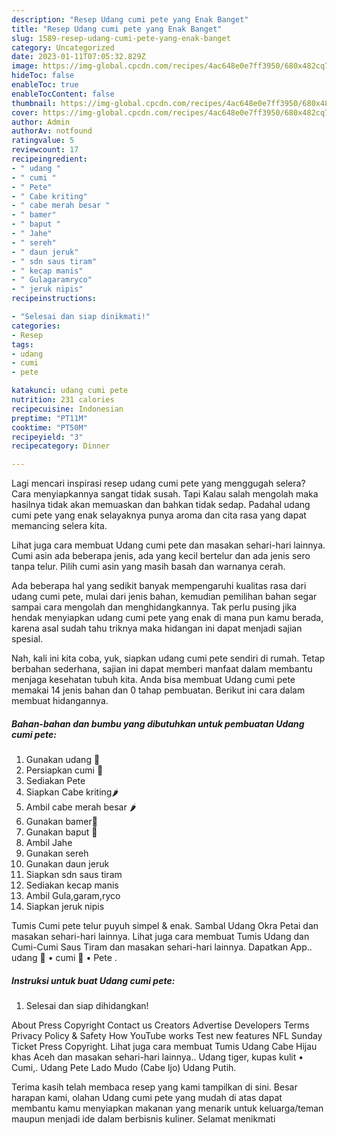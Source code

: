 ```yaml
---
description: "Resep Udang cumi pete yang Enak Banget"
title: "Resep Udang cumi pete yang Enak Banget"
slug: 1589-resep-udang-cumi-pete-yang-enak-banget
category: Uncategorized
date: 2023-01-11T07:05:32.829Z
image: https://img-global.cpcdn.com/recipes/4ac648e0e7ff3950/680x482cq70/udang-cumi-pete-foto-resep-utama.jpg
hideToc: false
enableToc: true
enableTocContent: false
thumbnail: https://img-global.cpcdn.com/recipes/4ac648e0e7ff3950/680x482cq70/udang-cumi-pete-foto-resep-utama.jpg
cover: https://img-global.cpcdn.com/recipes/4ac648e0e7ff3950/680x482cq70/udang-cumi-pete-foto-resep-utama.jpg
author: Admin
authorAv: notfound
ratingvalue: 5
reviewcount: 17
recipeingredient:
- " udang "
- " cumi "
- " Pete"
- " Cabe kriting"
- " cabe merah besar "
- " bamer"
- " baput "
- " Jahe"
- " sereh"
- " daun jeruk"
- " sdn saus tiram"
- " kecap manis"
- " Gulagaramryco"
- " jeruk nipis"
recipeinstructions:

- "Selesai dan siap dinikmati!"
categories:
- Resep
tags:
- udang
- cumi
- pete

katakunci: udang cumi pete 
nutrition: 231 calories
recipecuisine: Indonesian
preptime: "PT11M"
cooktime: "PT50M"
recipeyield: "3"
recipecategory: Dinner

---
```



Lagi mencari inspirasi resep udang cumi pete yang menggugah selera? Cara menyiapkannya sangat tidak susah. Tapi Kalau salah mengolah maka hasilnya tidak akan memuaskan dan bahkan tidak sedap. Padahal udang cumi pete yang enak selayaknya punya aroma dan cita rasa yang dapat memancing selera kita.


Lihat juga cara membuat Udang cumi pete dan masakan sehari-hari lainnya. Cumi asin ada beberapa jenis, ada yang kecil bertelur dan ada jenis sero tanpa telur. Pilih cumi asin yang masih basah dan warnanya cerah.

Ada beberapa hal yang sedikit banyak mempengaruhi kualitas rasa dari udang cumi pete, mulai dari jenis bahan, kemudian pemilihan bahan segar sampai cara mengolah dan menghidangkannya. Tak perlu pusing jika hendak menyiapkan udang cumi pete yang enak di mana pun kamu berada, karena asal sudah tahu triknya maka hidangan ini dapat menjadi sajian spesial.


Nah, kali ini kita coba, yuk, siapkan udang cumi pete sendiri di rumah. Tetap berbahan sederhana, sajian ini dapat memberi manfaat dalam membantu menjaga kesehatan tubuh kita. Anda bisa membuat Udang cumi pete memakai 14 jenis bahan dan 0 tahap pembuatan. Berikut ini cara dalam membuat hidangannya.

<!--inarticleads1-->

##### Bahan-bahan dan bumbu yang dibutuhkan untuk pembuatan Udang cumi pete:

1. Gunakan  udang 🍤
1. Persiapkan  cumi 🦑
1. Sediakan  Pete
1. Siapkan  Cabe kriting🌶️
1. Ambil  cabe merah besar 🌶️
1. Gunakan  bamer🧅
1. Gunakan  baput 🧅
1. Ambil  Jahe
1. Gunakan  sereh
1. Gunakan  daun jeruk
1. Siapkan  sdn saus tiram
1. Sediakan  kecap manis
1. Ambil  Gula,garam,ryco
1. Siapkan  jeruk nipis


Tumis Cumi pete telur puyuh simpel &amp; enak. Sambal Udang Okra Petai dan masakan sehari-hari lainnya. Lihat juga cara membuat Tumis Udang dan Cumi-Cumi Saus Tiram dan masakan sehari-hari lainnya. Dapatkan App.. udang 🍤 • cumi 🦑 • Pete . 

<!--inarticleads2-->

##### Instruksi untuk buat Udang cumi pete:


1. Selesai dan siap dihidangkan!

About Press Copyright Contact us Creators Advertise Developers Terms Privacy Policy &amp; Safety How YouTube works Test new features NFL Sunday Ticket Press Copyright. Lihat juga cara membuat Tumis Udang Cabe Hijau khas Aceh dan masakan sehari-hari lainnya.. Udang tiger, kupas kulit • Cumi,. Udang Pete Lado Mudo (Cabe Ijo) Udang Putih. 

Terima kasih telah membaca resep yang kami tampilkan di sini. Besar harapan kami, olahan Udang cumi pete yang mudah di atas dapat membantu kamu menyiapkan makanan yang menarik untuk keluarga/teman maupun menjadi ide dalam berbisnis kuliner. Selamat menikmati
